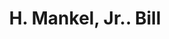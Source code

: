 ---
doi: 10.7916/D8VH70Z5
date_other: '1880'
date_other_textual: 1880-1889
form: printed ephemera
genre:
- Invoices
name:
- H. Mankel, Jr.
object_in_context_url: https://biggert.cul.columbia.edu/items/view/ave_biggert_01366
subject_hierarchical_geographic:
- Erie, Pennsylvania, United States
subject_name:
- H. Mankel, Jr.
title: H. Mankel, Jr.. Bill
sort_title: H. Mankel, Jr.. Bill
call_number: ave_biggert_01366
coordinates:
- 42.129444444444445,-80.085
pid: ave_biggert_01366
identifiers: ave_biggert_01366
permalink: /biggert/ave_biggert_01366/
layout: iiif-image-page
---